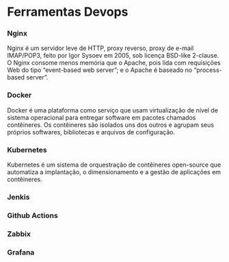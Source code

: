 # Ferramentas Devops

### Nginx

Nginx é um servidor leve de HTTP, proxy reverso, proxy de e-mail IMAP/POP3, feito por Igor Sysoev em 2005, sob licença BSD-like 2-clause. O Nginx consome menos memória que o Apache, pois lida com requisições Web do tipo “event-based web server”; e o Apache é baseado no “process-based server”.

### Docker

Docker é uma plataforma como serviço que usam virtualização de nível de sistema operacional para entregar software em pacotes chamados contêineres. Os contêineres são isolados uns dos outros e agrupam seus próprios softwares, bibliotecas e arquivos de configuração.

### Kubernetes

Kubernetes é um sistema de orquestração de contêineres open-source que automatiza a implantação, o dimensionamento e a gestão de aplicações em contêineres.

### Jenkis

### Github Actions

### Zabbix

### Grafana